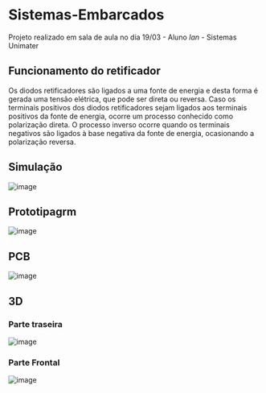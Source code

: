 # Sistemas-Embarcados
Projeto realizado em sala de aula no dia 19/03 - Aluno *Ian* - Sistemas Unimater

## Funcionamento do retificador
Os diodos retificadores são ligados a uma fonte de energia e desta forma é gerada uma tensão elétrica, que pode ser direta ou reversa. Caso os terminais positivos dos diodos retificadores sejam ligados aos terminais positivos da fonte de energia, ocorre um processo conhecido como polarização direta. O processo inverso ocorre quando os terminais negativos são ligados à base negativa da fonte de energia, ocasionando a polarização reversa.

## Simulação

![image](https://github.com/IanSiqueira/Sistemas-Embarcados/assets/101524235/3da78695-3b2b-403d-a0bb-c8b72f70f4e3)

## Prototipagrm
![image](https://github.com/IanSiqueira/Sistemas-Embarcados/assets/101524235/c2e0fa32-6d43-4e57-945c-7b946bce510c)

## PCB
![image](https://github.com/IanSiqueira/Sistemas-Embarcados/assets/101524235/fa21a472-997c-4be4-9485-d627af31e46d)

## 3D
### Parte traseira

![image](https://github.com/IanSiqueira/Sistemas-Embarcados/assets/101524235/700555a6-b504-4c69-bb1d-668f34c08de1)

### Parte Frontal

![image](https://github.com/IanSiqueira/Sistemas-Embarcados/assets/101524235/7355bde2-9af2-49a3-96c3-ab323f9b72c1)





